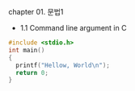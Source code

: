 chapter 01. 문법1
  * 1.1 Command line argument in C
```c
#include <stdio.h>
int main()
{
  printf("Hellow, World\n");
  return 0;
}
```
